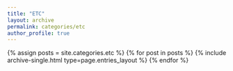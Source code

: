 ```yaml
---
title: "ETC"
layout: archive
permalink: categories/etc
author_profile: true
---
```


{% assign posts = site.categories.etc %}
{% for post in posts %} {% include archive-single.html type=page.entries_layout %} {% endfor %}